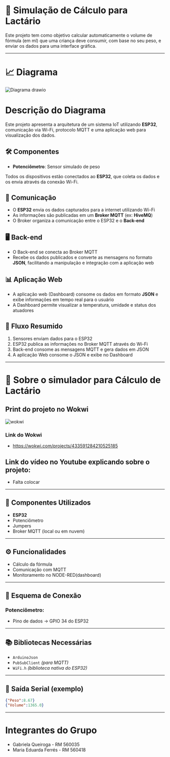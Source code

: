 # 🍼 Simulação de Cálculo para Lactário

Este projeto tem como objetivo calcular automaticamente o volume de fórmula (em ml) que uma criança deve consumir, com base no seu peso, e enviar os dados para uma interface gráfica.

---

# 📈 Diagrama

![Diagrama drawio](https://github.com/user-attachments/assets/7282e698-23e7-44bd-bb89-181766b35116)

# Descrição do Diagrama

Este projeto apresenta a arquitetura de um sistema IoT utilizando **ESP32**, comunicação via Wi-Fi, protocolo MQTT e uma aplicação web para visualização dos dados.

## 🛠️ Componentes

- **Potenciômetro**: Sensor simulado de peso

Todos os dispositivos estão conectados ao **ESP32**, que coleta os dados e os envia através da conexão Wi-Fi.

## 🔗 Comunicação

- O **ESP32** envia os dados capturados para a internet utilizando Wi-Fi  
- As informações são publicadas em um **Broker MQTT** (ex: **HiveMQ**)  
- O Broker organiza a comunicação entre o ESP32 e o **Back-end**

## 🖥️ Back-end

- O Back-end se conecta ao Broker MQTT  
- Recebe os dados publicados e converte as mensagens no formato **JSON**, facilitando a manipulação e integração com a aplicação web

## 📊 Aplicação Web

- A aplicação web (Dashboard) consome os dados em formato **JSON** e exibe informações em tempo real para o usuário  
- A Dashboard permite visualizar a temperatura, umidade e status dos atuadores  

## 🔁 Fluxo Resumido

1. Sensores enviam dados para o ESP32  
2. ESP32 publica as informações no Broker MQTT através do Wi-Fi  
3. Back-end consome as mensagens MQTT e gera dados em JSON  
4. A aplicação Web consome o JSON e exibe no Dashboard

---

# 🍼 Sobre o simulador para Cálculo de Lactário

## Print do projeto no Wokwi

![wokwi](https://github.com/user-attachments/assets/5ebebccd-003c-4c41-9282-eb148505749a)


### Link do Wokwi

- https://wokwi.com/projects/433591284210525185


## Link do vídeo no Youtube explicando sobre o projeto:

- Falta colocar

---

## 🧰 Componentes Utilizados

- **ESP32**  
- Potenciômetro  
- Jumpers  
- Broker MQTT (local ou em nuvem)

---

## ⚙️ Funcionalidades

- Cálculo da fórmula
- Comunicação com MQTT
- Monitoramento no NODE-RED(dashboard)

---

## 🔌 Esquema de Conexão

### Potenciômetro:
- Pino de dados →  GPIO 34 do ESP32
---

## 📚 Bibliotecas Necessárias

- `ArduinoJson`   
- `PubSubClient` *(para MQTT)*  
- `WiFi.h` *(biblioteca nativa do ESP32)*

---

## 📡 Saída Serial (exemplo)

```json
{"Peso":8.67}
{"Volume":1365.0}
```

---

# Integrantes do Grupo

- Gabriela Queiroga - RM 560035  
- Maria Eduarda Ferrés - RM 560418
